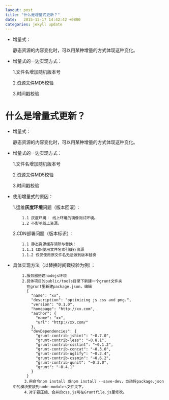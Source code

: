 ```yaml
---
layout: post
title: "什么是增量式更新？"
date:   2015-12-17 14:42:42 +0800
categories: jekyll update
---
```

- 增量式：

     静态资源的内容变化时，可以用某种增量的方式体现这种变化。
- 增量式的一边实现方式：

     1.文件名增加随机版本号

     2.资源文件MD5校验

     3.时间戳校验

# 什么是增量式更新？ #


- 增量式：

     静态资源的内容变化时，可以用某种增量的方式体现这种变化。
- 增量式的一边实现方式：

     1.文件名增加随机版本号

     2.资源文件MD5校验

     3.时间戳校验

- 使用增量式的原因：

    1.运维**灰度环境**问题（版本回滚）：

          1.1 灰度环境： 线上环境的镜像测试环境。
          1.2 不影响线上资源。

    2.CDN部署问题（版本标识）：

          1.1 静态资源缓存清除与替换：
          1.1.1 CDN使用文件名索引缓存资源
          1.1.2 仅仅使用原文件名无法做到版本替换

- 具体实现方法（以替换时间戳校验为例）：

          1.服务器搭建nodejs环境
          2.具体项目的public/tools目录下新建一个grunt文件夹
            在grunt里新建package.json，编辑
            {
			  "name": "xx",
			  "description": "optimizing js css and png.",
			  "version": "0.1.0",
			  "homepage": "http://xx.com",
			  "author": {
			    "name": "xx",
			    "url": "http://xx.com/"
			  },
			  "devDependencies": {
			    "grunt-contrib-jshint": "~0.7.0",
			    "grunt-contrib-less": "~0.8.1",
			    "grunt-contrib-csslint": "~0.1.2",
			    "grunt-contrib-concat": "~0.3.0",
			    "grunt-contrib-uglify": "~0.2.4",
			    "grunt-contrib-cssmin": "~0.6.2",
			    "grunt-contrib-qunit": "~0.3.0",
			    "grunt": "~0.4.1"
			  }
			}
           3.用命令npm install 或npm install --save-dev，自动将package.json中的模块安装到node-modules文件夹下。
           4.对于要压缩、合并的css,js可在Gruntfile.js里修改。
